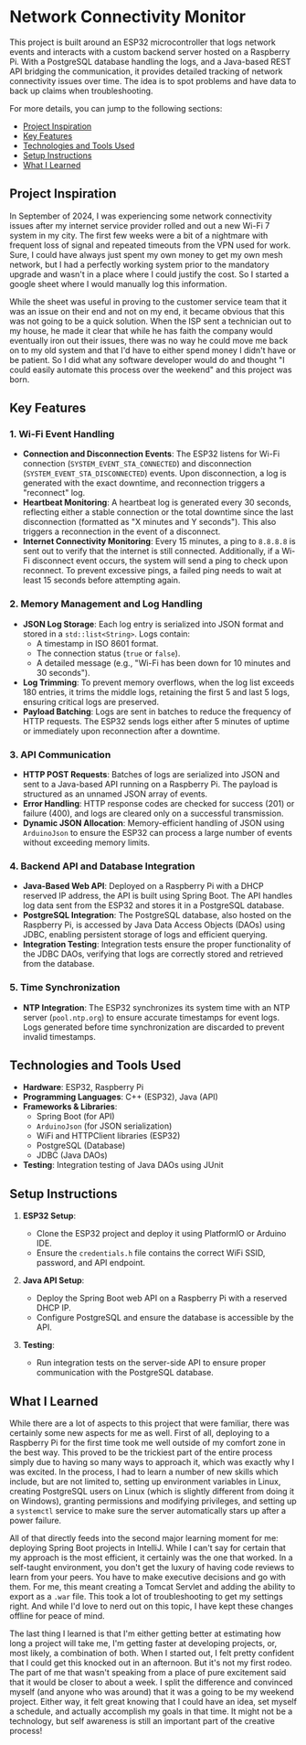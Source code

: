 # Network Connectivity Monitor
This project is built around an ESP32 microcontroller that logs network events and interacts with a custom backend server hosted on a Raspberry Pi. With a PostgreSQL database handling the logs, and a Java-based REST API bridging the communication, it provides detailed tracking of network connectivity issues over time. The idea is to spot problems and have data to back up claims when troubleshooting.

For more details, you can jump to the following sections:

- [Project Inspiration](#project-inspiration)
- [Key Features](#key-features)
- [Technologies and Tools Used](#technologies-and-tools-used)
- [Setup Instructions](#setup-instructions)
- [What I Learned](#what-i-learned)

## Project Inspiration
In September of 2024, I was experiencing some network connectivity issues after my internet service provider rolled and out a new Wi-Fi 7 system in my city. The first few weeks were a bit of a nightmare with frequent loss of signal and repeated timeouts from the VPN used for work. Sure, I could have always just spent my own money to get my own mesh network, but I had a perfectly working system prior to the mandatory upgrade and wasn't in a place where I could justify the cost. So I started a google sheet where I would manually log this information.

While the sheet was useful in proving to the customer service team that it was an issue on their end and not on my end, it became obvious that this was not going to be a quick solution. When the ISP sent a technician out to my house, he made it clear that while he has faith the company would eventually iron out their issues, there was no way he could move me back on to my old system and that I'd have to either spend money I didn't have or be patient. So I did what any software developer would do and thought "I could easily automate this process over the weekend" and this project was born.


## Key Features

### 1. **Wi-Fi Event Handling**
   - **Connection and Disconnection Events**: The ESP32 listens for Wi-Fi connection (`SYSTEM_EVENT_STA_CONNECTED`) and disconnection (`SYSTEM_EVENT_STA_DISCONNECTED`) events. Upon disconnection, a log is generated with the exact downtime, and reconnection triggers a "reconnect" log.
   - **Heartbeat Monitoring**: A heartbeat log is generated every 30 seconds, reflecting either a stable connection or the total downtime since the last disconnection (formatted as "X minutes and Y seconds"). This also triggers a reconnection in the event of a disconnect.
   - **Internet Connectivity Monitoring**: Every 15 minutes, a ping to `8.8.8.8` is sent out to verify that the internet is still connected. Additionally, if a Wi-Fi disconnect event occurs, the system will send a ping to check upon reconnect. To prevent excessive pings, a failed ping needs to wait at least 15 seconds before attempting again.

### 2. **Memory Management and Log Handling**
   - **JSON Log Storage**: Each log entry is serialized into JSON format and stored in a `std::list<String>`. Logs contain:
     - A timestamp in ISO 8601 format.
     - The connection status (`true` or `false`).
     - A detailed message (e.g., "Wi-Fi has been down for 10 minutes and 30 seconds").
   - **Log Trimming**: To prevent memory overflows, when the log list exceeds 180 entries, it trims the middle logs, retaining the first 5 and last 5 logs, ensuring critical logs are preserved.
   - **Payload Batching**: Logs are sent in batches to reduce the frequency of HTTP requests. The ESP32 sends logs either after 5 minutes of uptime or immediately upon reconnection after a downtime.

### 3. **API Communication**
   - **HTTP POST Requests**: Batches of logs are serialized into JSON and sent to a Java-based API running on a Raspberry Pi. The payload is structured as an unnamed JSON array of events.
   - **Error Handling**: HTTP response codes are checked for success (201) or failure (400), and logs are cleared only on a successful transmission.
   - **Dynamic JSON Allocation**: Memory-efficient handling of JSON using `ArduinoJson` to ensure the ESP32 can process a large number of events without exceeding memory limits.

### 4. **Backend API and Database Integration**
   - **Java-Based Web API**: Deployed on a Raspberry Pi with a DHCP reserved IP address, the API is built using Spring Boot. The API handles log data sent from the ESP32 and stores it in a PostgreSQL database.
   - **PostgreSQL Integration**: The PostgreSQL database, also hosted on the Raspberry Pi, is accessed by Java Data Access Objects (DAOs) using JDBC, enabling persistent storage of logs and efficient querying.
   - **Integration Testing**: Integration tests ensure the proper functionality of the JDBC DAOs, verifying that logs are correctly stored and retrieved from the database.

### 5. **Time Synchronization**
   - **NTP Integration**: The ESP32 synchronizes its system time with an NTP server (`pool.ntp.org`) to ensure accurate timestamps for event logs. Logs generated before time synchronization are discarded to prevent invalid timestamps.
   
## Technologies and Tools Used

- **Hardware**: ESP32, Raspberry Pi
- **Programming Languages**: C++ (ESP32), Java (API)
- **Frameworks & Libraries**:
  - Spring Boot (for API)
  - `ArduinoJson` (for JSON serialization)
  - WiFi and HTTPClient libraries (ESP32)
  - PostgreSQL (Database)
  - JDBC (Java DAOs)
- **Testing**: Integration testing of Java DAOs using JUnit

## Setup Instructions

1. **ESP32 Setup**:
   - Clone the ESP32 project and deploy it using PlatformIO or Arduino IDE.
   - Ensure the `credentials.h` file contains the correct WiFi SSID, password, and API endpoint.

2. **Java API Setup**:
   - Deploy the Spring Boot web API on a Raspberry Pi with a reserved DHCP IP.
   - Configure PostgreSQL and ensure the database is accessible by the API.

3. **Testing**:
   - Run integration tests on the server-side API to ensure proper communication with the PostgreSQL database.

## What I Learned
While there are a lot of aspects to this project that were familiar, there was certainly some new aspects for me as well. First of all, deploying to a Raspberry Pi for the first time took me well outside of my comfort zone in the best way. This proved to be the trickiest part of the entire process simply due to having so many ways to approach it, which was exactly why I was excited. In the process, I had to learn a number of new skills which include, but are not limited to, setting up environment variables in Linux, creating PostgreSQL users on Linux (which is slightly different from doing it on Windows), granting permissions and modifying privileges, and setting up a `systemctl` service to make sure the server automatically stars up after a power failure.

All of that directly feeds into the second major learning moment for me: deploying Spring Boot projects in IntelliJ. While I can't say for certain that my approach is the most efficient, it certainly was the one that worked. In a self-taught environment, you don't get the luxury of having code reviews to learn from your peers. You have to make executive decisions and go with them. For me, this meant creating a Tomcat Servlet and adding the ability to export as a `.war` file. This took a lot of troubleshooting to get my settings right. And while I'd love to nerd out on this topic, I have kept these changes offline for peace of mind. 

The last thing I learned is that I'm either getting better at estimating how long a project will take me, I'm getting faster at developing projects, or, most likely, a combination of both. When I started out, I felt pretty confident that I could get this knocked out in an afternoon. But it's not my first rodeo. The part of me that wasn't speaking from a place of pure excitement said that it would be closer to about a week. I split the difference and convinced myself (and anyone who was around) that it was a going to be my weekend project. Either way, it felt great knowing that I could have an idea, set myself a schedule, and actually accomplish my goals in that time. It might not be a technology, but self awareness is still an important part of the creative process!
